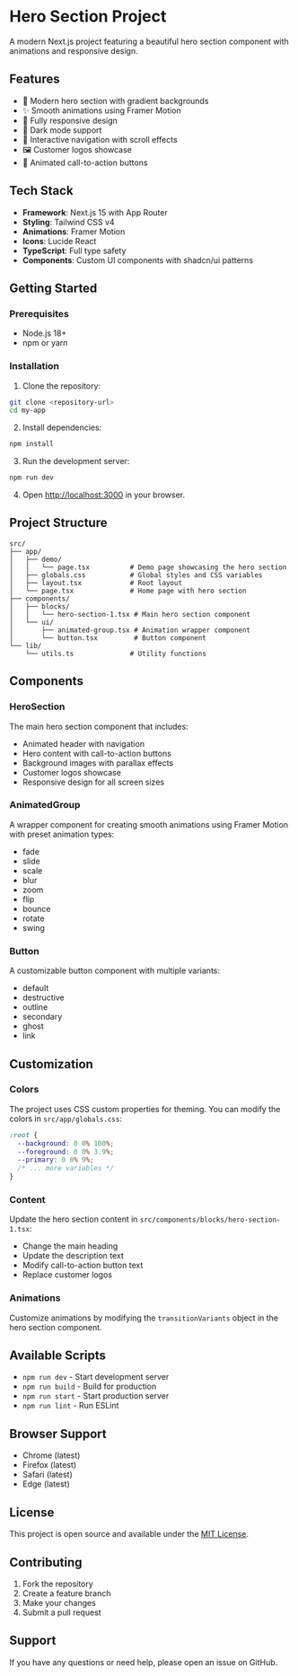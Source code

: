 # Hero Section Project

A modern Next.js project featuring a beautiful hero section component with animations and responsive design.

## Features

- 🎨 Modern hero section with gradient backgrounds
- ✨ Smooth animations using Framer Motion
- 📱 Fully responsive design
- 🌙 Dark mode support
- 🎯 Interactive navigation with scroll effects
- 🖼️ Customer logos showcase
- 🎪 Animated call-to-action buttons

## Tech Stack

- **Framework**: Next.js 15 with App Router
- **Styling**: Tailwind CSS v4
- **Animations**: Framer Motion
- **Icons**: Lucide React
- **TypeScript**: Full type safety
- **Components**: Custom UI components with shadcn/ui patterns

## Getting Started

### Prerequisites

- Node.js 18+ 
- npm or yarn

### Installation

1. Clone the repository:
```bash
git clone <repository-url>
cd my-app
```

2. Install dependencies:
```bash
npm install
```

3. Run the development server:
```bash
npm run dev
```

4. Open [http://localhost:3000](http://localhost:3000) in your browser.

## Project Structure

```
src/
├── app/
│   ├── demo/
│   │   └── page.tsx          # Demo page showcasing the hero section
│   ├── globals.css           # Global styles and CSS variables
│   ├── layout.tsx            # Root layout
│   └── page.tsx              # Home page with hero section
├── components/
│   ├── blocks/
│   │   └── hero-section-1.tsx # Main hero section component
│   └── ui/
│       ├── animated-group.tsx # Animation wrapper component
│       └── button.tsx         # Button component
└── lib/
    └── utils.ts              # Utility functions
```

## Components

### HeroSection
The main hero section component that includes:
- Animated header with navigation
- Hero content with call-to-action buttons
- Background images with parallax effects
- Customer logos showcase
- Responsive design for all screen sizes

### AnimatedGroup
A wrapper component for creating smooth animations using Framer Motion with preset animation types:
- fade
- slide
- scale
- blur
- zoom
- flip
- bounce
- rotate
- swing

### Button
A customizable button component with multiple variants:
- default
- destructive
- outline
- secondary
- ghost
- link

## Customization

### Colors
The project uses CSS custom properties for theming. You can modify the colors in `src/app/globals.css`:

```css
:root {
  --background: 0 0% 100%;
  --foreground: 0 0% 3.9%;
  --primary: 0 0% 9%;
  /* ... more variables */
}
```

### Content
Update the hero section content in `src/components/blocks/hero-section-1.tsx`:
- Change the main heading
- Update the description text
- Modify call-to-action button text
- Replace customer logos

### Animations
Customize animations by modifying the `transitionVariants` object in the hero section component.

## Available Scripts

- `npm run dev` - Start development server
- `npm run build` - Build for production
- `npm run start` - Start production server
- `npm run lint` - Run ESLint

## Browser Support

- Chrome (latest)
- Firefox (latest)
- Safari (latest)
- Edge (latest)

## License

This project is open source and available under the [MIT License](LICENSE).

## Contributing

1. Fork the repository
2. Create a feature branch
3. Make your changes
4. Submit a pull request

## Support

If you have any questions or need help, please open an issue on GitHub.
